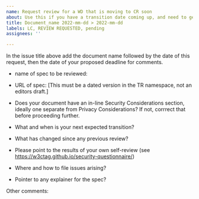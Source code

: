 ```yaml
---
name: Request review for a WD that is moving to CR soon
about: Use this if you have a transition date coming up, and need to get a final review.
title: Document_name 2022-mm-dd > 2022-mm-dd
labels: LC, REVIEW REQUESTED, pending
assignees: ''

---
```


In the issue title above add the document name followed by the date of this request, then the date of your proposed deadline for comments.

- name of spec to be reviewed:
- URL of spec: [This must be a dated version in the TR namespace, not an editors draft.]


- Does your document have an in-line Security Considerations section, ideally one separate from Privacy Considerations? If not, corrrect that before proceeding further.
- What and when is your next expected transition?
- What has changed since any previous review?
- Please point to the results of your own self-review (see https://w3ctag.github.io/security-questionnaire/)
- Where and how to file issues arising?
- Pointer to any explainer for the spec?

Other comments:
